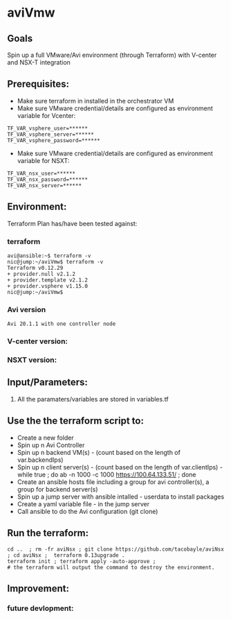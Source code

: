 # aviVmw

## Goals
Spin up a full VMware/Avi environment (through Terraform) with V-center and NSX-T integration

## Prerequisites:
- Make sure terraform in installed in the orchestrator VM
- Make sure VMware credential/details are configured as environment variable for Vcenter:
```
TF_VAR_vsphere_user=******
TF_VAR_vsphere_server=******
TF_VAR_vsphere_password=******
```
- Make sure VMware credential/details are configured as environment variable for NSXT:
```
TF_VAR_nsx_user=******
TF_VAR_nsx_password=******
TF_VAR_nsx_server=******
```

## Environment:

Terraform Plan has/have been tested against:

### terraform

```
avi@ansible:~$ terraform -v
nic@jump:~/aviVmw$ terraform -v
Terraform v0.12.29
+ provider.null v2.1.2
+ provider.template v2.1.2
+ provider.vsphere v1.15.0
nic@jump:~/aviVmw$
```

### Avi version

```
Avi 20.1.1 with one controller node
```

### V-center version:

### NSXT version:

## Input/Parameters:

1. All the paramaters/variables are stored in variables.tf

## Use the the terraform script to:
- Create a new folder
- Spin up n Avi Controller
- Spin up n backend VM(s) - (count based on the length of var.backendIps)
- Spin up n client server(s) - (count based on the length of var.clientIps) - while true ; do ab -n 1000 -c 1000 https://100.64.133.51/ ; done
- Create an ansible hosts file including a group for avi controller(s), a group for backend server(s)
- Spin up a jump server with ansible intalled - userdata to install packages
- Create a yaml variable file - in the jump server
- Call ansible to do the Avi configuration (git clone)

## Run the terraform:
```
cd ..  ; rm -fr aviNsx ; git clone https://github.com/tacobayle/aviNsx ; cd aviNsx ;  terraform 0.13upgrade .
terraform init ; terraform apply -auto-approve ;
# the terraform will output the command to destroy the environment.
```

## Improvement:

### future devlopment:
